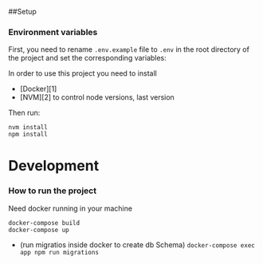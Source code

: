 ##Setup
### Environment variables
First, you need to rename `.env.example` file to `.env` in the root directory of the project and set the corresponding variables:

In order to use this project you need to install

* [Docker][1]
* [NVM][2] to control node versions, last version

Then run:

```
nvm install
npm install
```
# Development
### How to run the project
Need docker running in your machine
```
docker-compose build
docker-compose up
```
* (run migratios inside docker to create db Schema)
```` docker-compose exec app npm run migrations ````
